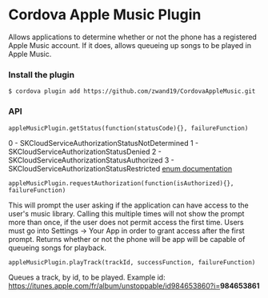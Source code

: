 # Cordova Apple Music Plugin

Allows applications to determine whether or not the phone has a registered Apple Music account. If it does, allows queueing up songs to be played in Apple Music.

### Install the plugin

    $ cordova plugin add https://github.com/zwand19/CordovaAppleMusic.git

### API
```
appleMusicPlugin.getStatus(function(statusCode){}, failureFunction)
```
0 - SKCloudServiceAuthorizationStatusNotDetermined
1 - SKCloudServiceAuthorizationStatusDenied
2 - SKCloudServiceAuthorizationStatusAuthorized
3 - SKCloudServiceAuthorizationStatusRestricted
[enum documentation](https://developer.apple.com/library/ios/documentation/StoreKit/Reference/SKCloudServiceController_Class/#//apple_ref/c/tdef/SKCloudServiceAuthorizationStatus)

```
appleMusicPlugin.requestAuthorization(function(isAuthorized){}, failureFunction)
```
This will prompt the user asking if the application can have access to the user's music library. Calling this multiple times will not show the prompt more than once, if the user does not
permit access the first time. Users must go into Settings -> Your App in order to grant access after the first prompt. Returns whether or not the phone will be app will be capable
of queueing songs for playback.

```
appleMusicPlugin.playTrack(trackId, successFunction, failureFunction)
```
Queues a track, by id, to be played. Example id: https://itunes.apple.com/fr/album/unstoppable/id984653860?i=<b>984653861</b>